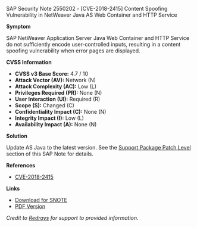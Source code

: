 SAP Security Note 2550202 - [CVE-2018-2415] Content Spoofing Vulnerability in NetWeaver Java AS Web Container and HTTP Service

**Symptom**

SAP NetWeaver Application Server Java Web Container and HTTP Service do not sufficiently encode user-controlled inputs, resulting in a content spoofing vulnerability when error pages are displayed.

**CVSS Information**

- **CVSS v3 Base Score:** 4.7 / 10
- **Attack Vector (AV):** Network (N)
- **Attack Complexity (AC):** Low (L)
- **Privileges Required (PR):** None (N)
- **User Interaction (UI):** Required (R)
- **Scope (S):** Changed (C)
- **Confidentiality Impact (C):** None (N)
- **Integrity Impact (I):** Low (L)
- **Availability Impact (A):** None (N)

**Solution**

Update AS Java to the latest version. See the [Support Package Patch Level](https://me.sap.com/notes/0002550202/SP-Patch-Level) section of this SAP Note for details.

**References**

- [CVE-2018-2415](https://cve.mitre.org/cgi-bin/cvename.cgi?name=CVE-2018-2415)

**Links**

- [Download for SNOTE](https://notesdownloads.sap.com/note/0040000000879522018)
- [PDF Version](https://me.sap.com/support/sfm/notes/print/0002550202?language=en-US&token=C661592EDFBE0D161A9137CE3577C908)

*Credit to [Redrays](https://redrays.io) for support to provided information.*